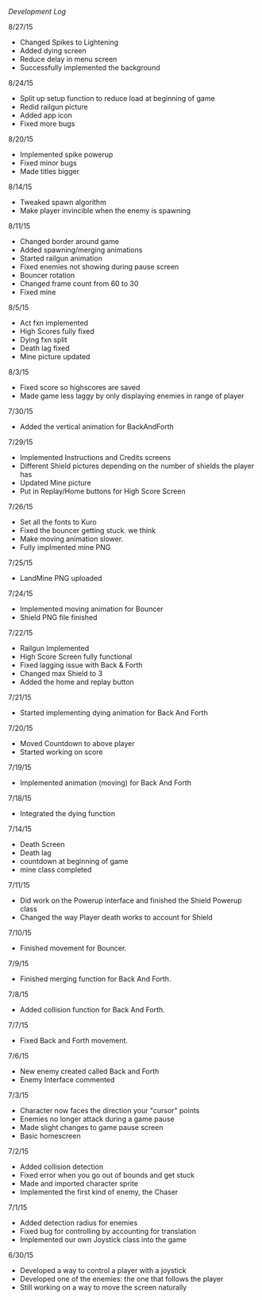 *Development Log*

8/27/15
- Changed Spikes to Lightening
- Added dying screen
- Reduce delay in menu screen
- Successfully implemented the background

8/24/15
- Split up setup function to reduce load at beginning of game
- Redid railgun picture
- Added app icon
- Fixed more bugs

8/20/15
- Implemented spike powerup
- Fixed minor bugs
- Made titles bigger

8/14/15
- Tweaked spawn algorithm
- Make player invincible when the enemy is spawning

8/11/15
- Changed border around game
- Added spawning/merging animations
- Started railgun animation
- Fixed enemies not showing during pause screen
- Bouncer rotation
- Changed frame count from 60 to 30
- Fixed mine

8/5/15
- Act fxn implemented
- High Scores fully fixed
- Dying fxn split
- Death lag fixed
- Mine picture updated

8/3/15
- Fixed score so highscores are saved
- Made game less laggy by only displaying enemies in range of player

7/30/15
- Added the vertical animation for BackAndForth

7/29/15
- Implemented Instructions and Credits screens
- Different Shield pictures depending on the number of shields the player has
- Updated Mine picture
- Put in Replay/Home buttons for High Score Screen

7/26/15
- Set all the fonts to Kuro
- Fixed the bouncer getting stuck. we think
- Make moving animation slower.
- Fully implmented mine PNG

7/25/15
- LandMine PNG uploaded

7/24/15
- Implemented moving animation for Bouncer
- Shield PNG file finished

7/22/15
- Railgun Implemented
- High Score Screen fully functional
- Fixed lagging issue with Back & Forth
- Changed max Shield to 3
- Added the home and replay button

7/21/15
- Started implementing dying animation for Back And Forth

7/20/15
- Moved Countdown to above player
- Started working on score

7/19/15
- Implemented animation (moving) for Back And Forth

7/18/15
- Integrated the dying function

7/14/15
- Death Screen
- Death lag
- countdown at beginning of game
- mine class completed


7/11/15
- Did work on the Powerup interface and finished the Shield Powerup class
- Changed the way Player death works to account for Shield 

7/10/15
- Finished movement for Bouncer.

7/9/15
- Finished merging function for Back And Forth.

7/8/15
- Added collision function for Back And Forth.

7/7/15
- Fixed Back and Forth movement.

7/6/15
- New enemy created called Back and Forth
- Enemy Interface commented

7/3/15
- Character now faces the direction your "cursor" points
- Enemies no longer attack during a game pause
- Made slight changes to game pause screen
- Basic homescreen

7/2/15
- Added collision detection
- Fixed error when you go out of bounds and get stuck
- Made and imported character sprite
- Implemented the first kind of enemy, the Chaser

7/1/15
- Added detection radius for enemies
- Fixed bug for controlling by accounting for translation 
- Implemented our own Joystick class into the game

6/30/15
- Developed a way to control a player with a joystick
- Developed one of the enemies: the one that follows the player
- Still working on a way to move the screen naturally
